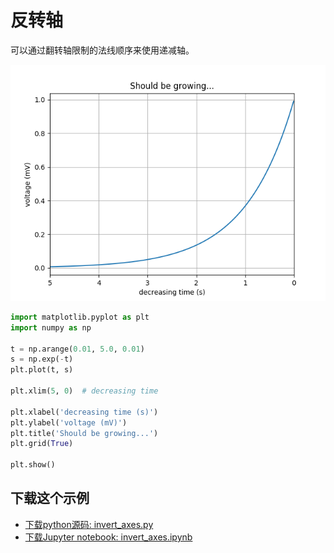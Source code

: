 # 反转轴

可以通过翻转轴限制的法线顺序来使用递减轴。

![反转轴示例](/static/images/gallery/sphx_glr_invert_axes_001.png)

```python
import matplotlib.pyplot as plt
import numpy as np

t = np.arange(0.01, 5.0, 0.01)
s = np.exp(-t)
plt.plot(t, s)

plt.xlim(5, 0)  # decreasing time

plt.xlabel('decreasing time (s)')
plt.ylabel('voltage (mV)')
plt.title('Should be growing...')
plt.grid(True)

plt.show()
```

## 下载这个示例
            
- [下载python源码: invert_axes.py](https://matplotlib.org/_downloads/invert_axes.py)
- [下载Jupyter notebook: invert_axes.ipynb](https://matplotlib.org/_downloads/invert_axes.ipynb)